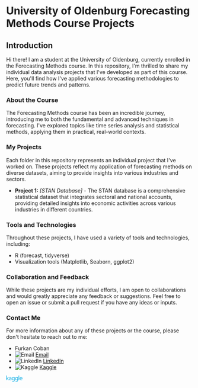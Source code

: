 # University of Oldenburg Forecasting Methods Course Projects

## Introduction

Hi there! I am a student at the University of Oldenburg, currently enrolled in the Forecasting Methods course. In this repository, I'm thrilled to share my individual data analysis projects that I've developed as part of this course. Here, you'll find how I've applied various forecasting methodologies to predict future trends and patterns.

### About the Course

The Forecasting Methods course has been an incredible journey, introducing me to both the fundamental and advanced techniques in forecasting. I've explored topics like time series analysis and statistical methods, applying them in practical, real-world contexts.

### My Projects

Each folder in this repository represents an individual project that I've worked on. These projects reflect my application of forecasting methods on diverse datasets, aiming to provide insights into various industries and sectors.

- **Project 1:** _[STAN Database]_ - The STAN database is a comprehensive statistical dataset that integrates sectoral and national accounts, providing detailed insights into economic activities across various industries in different countries.


### Tools and Technologies

Throughout these projects, I have used a variety of tools and technologies, including:

- R (forecast, tidyverse)
- Visualization tools (Matplotlib, Seaborn, ggplot2)

### Collaboration and Feedback

While these projects are my individual efforts, I am open to collaborations and would greatly appreciate any feedback or suggestions. Feel free to open an issue or submit a pull request if you have any ideas or inputs.

### Contact Me

For more information about any of these projects or the course, please don't hesitate to reach out to me:

- Furkan Coban
- ![Email](URL-to-Email-Icon) [Email](mailto:ofurkancoban@gmail.com)
- ![LinkedIn](URL-to-LinkedIn-Icon) [LinkedIn](https://www.linkedin.com/in/ofurkancoban)
- ![Kaggle](URL-to-Kaggle-Icon) [Kaggle](https://www.kaggle.com/ofurkancoban)

<a href="https://www.kaggle.com/ofurkancoban" target="_blank">
    <img src="https://github.com/ofurkancoban/ForecastingMethods_DataAnalysis_Projects/blob/main/img/kaggle.png" alt="Kaggle">
</a>
